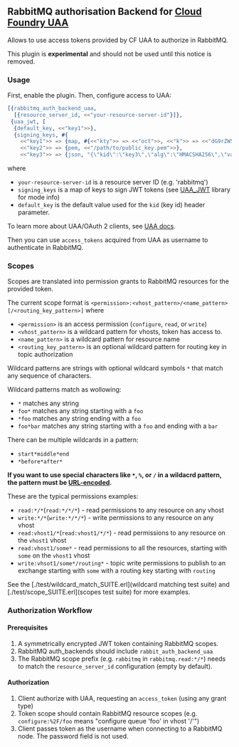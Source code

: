 ## RabbitMQ authorisation Backend for [Cloud Foundry UAA](https://github.com/cloudfoundry/uaa)

Allows to use access tokens provided by CF UAA to authorize in RabbitMQ.

This plugin is **experimental** and should not be used until this notice is removed.

### Usage

First, enable the plugin. Then, configure access to UAA:

``` erlang
[{rabbitmq_auth_backend_uaa,
  [{resource_server_id, <<"your-resource-server-id"}]},
 {uaa_jwt, [
  {default_key, <<"key1">>},
  {signing_keys, #{
    <<"key1">> => {map, #{<<"kty">> => <<"oct">>, <<"k">> => <<"dG9rZW5rZXk">>}},
    <<"key2">> => {pem, <<"/path/to/public_key.pem">>},
    <<"key3">> => {json, "{\"kid\":\"key3\",\"alg\":\"HMACSHA256\",\"value\":\"tokenkey\",\"kty\":\"MAC\",\"use\":\"sig\"}"}}}]}].
```

where

 * `your-resource-server-id` is a resource server ID (e.g. 'rabbitmq')
 * `signing_keys` is a map of keys to sign JWT tokens (see [UAA_JWT](https://github.com/rabbitmq/uaa_jwt) library for mode info)
 * `default_key` is the default value used for the `kid` (key id) header parameter.

To learn more about UAA/OAuth 2 clients, see [UAA docs](https://github.com/cloudfoundry/uaa/blob/master/docs/UAA-APIs.rst#id73).

Then you can use `access_tokens` acquired from UAA as username to authenticate in RabbitMQ.

### Scopes

Scopes are translated into permission grants to RabbitMQ resources for the provided token.

The current scope format is `<permission>:<vhost_pattern>/<name_pattern>[/<routing_key_pattern>]` where

 * `<permission>` is an access permission (`configure`, `read`, or `write`)
 * `<vhost_pattern>` is a wildcard pattern for vhosts, token has access to.
 * `<name_pattern>` is a wildcard pattern for resource name
 * `<routing_key_pattern>` is an optional wildcard pattern for routing key in topic authorization

Wildcard patterns are strings with optional wildcard symbols `*` that match
any sequence of characters.

Wildcard patterns match as wollowing:

 * `*` matches any string
 * `foo*` matches any string starting with a `foo`
 * `*foo` matches any string ending with a `foo`
 * `foo*bar` matches any string starting with a `foo` and ending with a `bar`

There can be multiple wildcards in a pattern:

 * `start*middle*end`
 * `*before*after*`

**If you want to use special characters like `*`, `%`, or `/` in a wildacrd pattern,
the pattern must be [URL-encoded](https://en.wikipedia.org/wiki/Percent-encoding).**

These are the typical permissions examples:

- `read:*/*`(`read:*/*/*`) - read permissions to any resource on any vhost
- `write:*/*`(`write:*/*/*`) - write permissions to any resource on any vhost
- `read:vhost1/*`(`read:vhost1/*/*`) - read permissions to any resource on the `vhost1` vhost
- `read:vhost1/some*` - read permissions to all the resources, starting with `some` on the `vhost1` vhost
- `write:vhsot1/some*/routing*` - topic write permissions to publish to an exchange starting with `some` with a routing key starting with `routing`

See the [./test/wildcard_match_SUITE.erl](wildcard matching test suite) and [./test/scope_SUITE.erl](scopes test suite) for more examples.

### Authorization Workflow

#### Prerequisites

1. A symmetrically encrypted JWT token containing RabbitMQ scopes.
2. RabbitMQ auth_backends should include `rabbit_auth_backend_uaa`
3. The RabbitMQ scope prefix (e.g. `rabbitmq` in `rabbitmq.read:*/*`) needs to
match the `resource_server_id` configuration (empty by default).

#### Authorization

1. Client authorize with UAA, requesting an `access_token` (using any grant type)
2. Token scope should contain RabbitMQ resource scopes (e.g. `configure:%2F/foo` means "configure queue 'foo' in vhost '/'")
3. Client passes token as the username when connecting to a RabbitMQ node. The password
field is not used.

